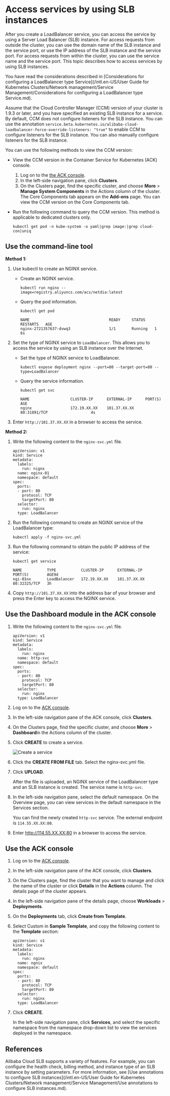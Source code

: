 # Access services by using SLB instances

After you create a LoadBalancer service, you can access the service by using a Server Load Balancer \(SLB\) instance. For access requests from outside the cluster, you can use the domain name of the SLB instance and the service port, or use the IP address of the SLB instance and the service port. For access requests from within the cluster, you can use the service name and the service port. This topic describes how to access services by using SLB instances.

You have read the considerations described in [Considerations for configuring a LoadBalancer type Service](/intl.en-US/User Guide for Kubernetes Clusters/Network management/Service Management/Considerations for configuring a LoadBalancer type Service.md).

Assume that the Cloud Controller Manager \(CCM\) version of your cluster is 1.9.3 or later, and you have specified an existing SLB instance for a service. By default, CCM does not configure listeners for the SLB instance. You can use the annotation `service.beta.kubernetes.io/alibaba-cloud-loadbalancer-force-override-listeners: "true"` to enable CCM to configure listeners for the SLB instance. You can also manually configure listeners for the SLB instance.

You can use the following methods to view the CCM version:

-   View the CCM version in the Container Service for Kubernetes \(ACK\) console.
    1.  Log on to the [the ACK console](https://cs.console.aliyun.com).
    2.  In the left-side navigation pane, click **Clusters**.
    3.  On the Clusters page, find the specific cluster, and choose **More** \> **Manage System Components** in the Actions column of the cluster. The Core Components tab appears on the **Add-ons** page. You can view the CCM version on the Core Components tab.
-   Run the following command to query the CCM version. This method is applicable to dedicated clusters only.

    ```
    kubectl get pod -n kube-system -o yaml|grep image:|grep cloud-con|uniq
    ```


## Use the command-line tool

**Method 1:**

1.  Use kubectl to create an NGINX service.

    -   Create an NGINX service.

        ```
        kubectl run nginx --image=registry.aliyuncs.com/acs/netdia:latest
        ```

    -   Query the pod information.

        ```
        kubectl get pod
        ```

        ```
        NAME                                   READY     STATUS    RESTARTS   AGE
        nginx-2721357637-dvwq3                 1/1       Running   1          6s
        ```

2.  Set the type of NGINX service to `LoadBalancer`. This allows you to access the service by using an SLB instance over the Internet.

    -   Set the type of NGINX service to LoadBalancer.

        ```
        kubectl expose deployment nginx --port=80 --target-port=80 --type=LoadBalancer
        ```

    -   Query the service information.

        ```
        kubectl get svc
        ```

        ```
        NAME                  CLUSTER-IP      EXTERNAL-IP      PORT(S)                        AGE
        nginx                 172.19.XX.XX    101.37.XX.XX     80:31891/TCP                   4s
        ```

3.  Enter `http://101.37.XX.XX` in a browser to access the service.


**Method 2:**

1.  Write the following content to the `nginx-svc.yml` file.

    ```
    apiVersion: v1
    kind: Service
    metadata:
      labels:
        run: nignx
      name: nginx-01
      namespace: default
    spec:
      ports:
      - port: 80
        protocol: TCP
        targetPort: 80
      selector:
        run: nginx
      type: LoadBalancer
    ```

2.  Run the following command to create an NGINX service of the LoadBalancer type:

    ```
    kubectl apply -f nginx-svc.yml
    ```

3.  Run the following command to obtain the public IP address of the service:

    ```
    kubectl get service
    ```

    ```
    NAME           TYPE           CLUSTER-IP      EXTERNAL-IP      PORT(S)        AGE9d
    ngi-01nx       LoadBalancer   172.19.XX.XX    101.37.XX.XX     80:32325/TCP   3h
    ```

4.  Copy `http://101.37.XX.XX` into the address bar of your browser and press the Enter key to access the NGINX service.


## Use the Dashboard module in the ACK console

1.  Write the following content to the `nginx-svc.yml` file.

    ```
    apiVersion: v1
    kind: Service
    metadata:
      labels:
        run: nginx
      name: http-svc
      namespace: default
    spec:
      ports:
      - port: 80
        protocol: TCP
        targetPort: 80
      selector:
        run: nginx
      type: LoadBalancer
    ```

2.  Log on to the [ACK console](https://cs.console.aliyun.com).

3.  In the left-side navigation pane of the ACK console, click **Clusters**.

4.  On the Clusters page, find the specific cluster, and choose **More** \> **Dashboard**in the Actions column of the cluster.

5.  Click **CREATE** to create a service.

    ![Create a service](https://static-aliyun-doc.oss-accelerate.aliyuncs.com/assets/img/en-US/3705129951/p9066.png)

6.  Click the **CREATE FROM FILE** tab. Select the nginx-svc.yml file.

7.  Click **UPLOAD**.

    After the file is uploaded, an NGINX service of the LoadBalancer type and an SLB instance is created. The service name is `http-svc`.

8.  In the left-side navigation pane, select the default namespace. On the Overview page, you can view services in the default namespace in the Services section.

    You can find the newly created `http-svc` service. The external endpoint is `114.55.XX.XX:80`.

9.  Enter http://114.55.XX.XX:80 in a browser to access the service.


## Use the ACK console

1.  Log on to the [ACK console](https://cs.console.aliyun.com).

2.  In the left-side navigation pane of the ACK console, click **Clusters**.

3.  On the Clusters page, find the cluster that you want to manage and click the name of the cluster or click **Details** in the **Actions** column. The details page of the cluster appears.

4.  In the left-side navigation pane of the details page, choose **Workloads** \> **Deployments**.

5.  On the **Deployments** tab, click **Create from Template**.

6.  Select Custom in **Sample Template**, and copy the following content to the **Template** section:

    ```
    apiVersion: v1
    kind: Service
    metadata:
      labels:
        run: nginx
      name: ngnix
      namespace: default
    spec:
      ports:
      - port: 80
        protocol: TCP
        targetPort: 80
      selector:
        run: nginx
      type: LoadBalancer
    ```

7.  Click **CREATE**.

    In the left-side navigation pane, click **Services**, and select the specific namespace from the namespace drop-down list to view the services deployed in the namespace.


## References

Alibaba Cloud SLB supports a variety of features. For example, you can configure the health check, billing method, and instance type of an SLB instance by setting parameters. For more information, see [Use annotations to configure SLB instances](/intl.en-US/User Guide for Kubernetes Clusters/Network management/Service Management/Use annotations to configure SLB instances.md).

